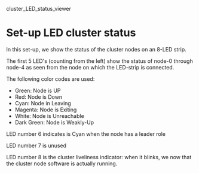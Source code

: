 cluster_LED_status_viewer

# Set-up LED cluster status

In this set-up, we show the status of the cluster nodes on an 8-LED strip.

The first 5 LED's (counting from the left) show the status of node-0 through node-4 as seen from the node on which the LED-strip is connected.

The following color codes are used:

- Green:      Node is UP
- Red:        Node is Down
- Cyan:       Node in Leaving
- Magenta:    Node is Exiting
- White:      Node is Unreachable
- Dark Green: Node is Weakly-Up

LED number 6 indicates is Cyan when the node has a leader role

LED number 7 is unused

LED number 8 is the cluster liveliness indicator: when it blinks, we now that the cluster node software is actually running.